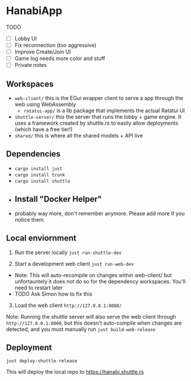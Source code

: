 # HanabiApp

TODO

- [ ] Lobby UI
- [ ] Fix reconnection (too aggressive)
- [ ] Improve Create/Join UI
- [ ] Game log needs more color and stuff
- [ ] Private notes

## Workspaces

- `web-client/` this is the EGui wrapper client to serve a app through the web using WebAssembly
  - `ratatui-app/` is a lib package that implements the actual Ratatui UI
- `shuttle-server/` this the server that runs the lobby + game engine. It uses a framework created by shuttle.rs to easily allow deployments (which have a free tier!)
- `shared/` this is where all the shared models + API live

## Dependencies

- `cargo install just`
- `cargo install trunk`
- `cargo install shuttle`
- Install "Docker Helper"
  - 
- probably way more, don't remember anymore. Please add more if you notice them.

## Local enviornment

1. Run the server locally
   `just run-shuttle-dev`

2. Start a development web client
   `just run-web-dev`

- Note: This will auto-recompile on changes within web-client/ but unfortauntely it does not do so for the dependency workspaces. You'll need to restart later
- TODO Ask Simon how to fix this

3. Load the web client
   `http://127.0.0.1:8080/`

Note: Running the shuttle server will also serve the web client through `http://127.0.0.1:8000`, but this doesn't auto-compile when changes are detected, and you must manually run `just build-web-release`

## Deployment

`just deploy-shuttle-release`

This will deploy the local repo to https://hanabi.shuttle.rs
